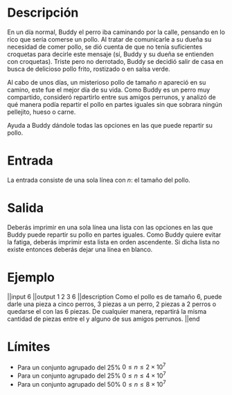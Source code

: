 # Descripción

En un día normal, Buddy el perro iba caminando por la calle, pensando en lo rico que sería comerse un pollo. Al tratar de comunicarle a su dueña su necesidad de comer pollo, se dió cuenta de que no tenía suficientes croquetas para decirle este mensaje (sí, Buddy y su dueña se entienden con croquetas). Triste pero no derrotado, Buddy se decidió salir de casa en busca de delicioso pollo frito, rostizado o en salsa verde. 

Al cabo de unos días, un misterioso pollo de tamaño $n$ apareció en su camino, este fue el mejor día de su vida. Como Buddy es un perro muy compartido, consideró repartirlo entre sus amigos perrunos, y analizó de qué manera podía repartir el pollo en partes iguales sin que sobrara ningún pellejito, hueso o carne.

Ayuda a Buddy dándole todas las opciones en las que puede repartir su pollo.

# Entrada

La entrada consiste de una sola línea con $n$: el tamaño del pollo.

# Salida

Deberás imprimir en una sola línea una lista con las opciones en las que Buddy puede repartir su pollo en partes iguales. Como Buddy quiere evitar la fatiga, deberás imprimir esta lista en orden ascendente. Si dicha lista no existe entonces deberás dejar una línea en blanco.

# Ejemplo

||input
6
||output
1 2 3 6
||description
Como el pollo es de tamaño 6, puede darle una pieza a cinco perros, 3 piezas a un perro, 2 piezas a 2 perros o quedarse el con las 6 piezas. De cualquier manera, repartirá la misma cantidad de piezas entre el y alguno de sus amigos perrunos.
||end

# Límites

* Para un conjunto agrupado del 25% $0 \leq n \leq 2\times10^7$
* Para un conjunto agrupado del 25% $0 \leq n \leq 4\times10^7$
* Para un conjunto agrupado del 50% $0 \leq n \leq 8\times10^7$



